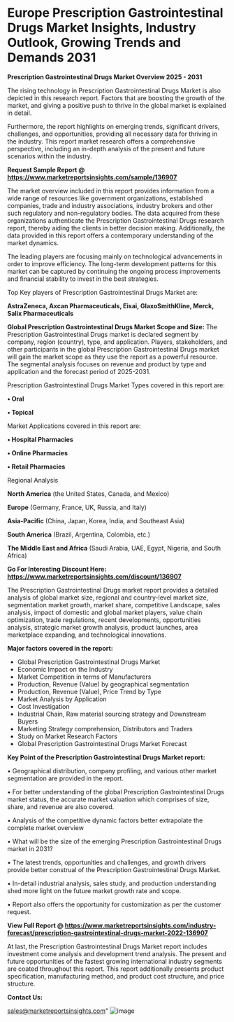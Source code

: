 # Europe Prescription Gastrointestinal Drugs Market Insights, Industry Outlook, Growing Trends and Demands 2031

<Strong> Prescription Gastrointestinal Drugs Market Overview 2025 - 2031</strong>

The rising technology in Prescription Gastrointestinal Drugs Market is also depicted in this research report. Factors that are boosting the growth of the market, and giving a positive push to thrive in the global market is explained in detail.

Furthermore, the report highlights on emerging trends, significant drivers, challenges, and opportunities, providing all necessary data for thriving in the industry. This report market research offers a comprehensive perspective, including an in-depth analysis of the present and future scenarios within the industry.

<strong>Request Sample Report @ <a href=https://www.marketreportsinsights.com/sample/136907>https://www.marketreportsinsights.com/sample/136907</a></strong>

The market overview included in this report provides information from a wide range of resources like government organizations, established companies, trade and industry associations, industry brokers and other such regulatory and non-regulatory bodies. The data acquired from these organizations authenticate the Prescription Gastrointestinal Drugs research report, thereby aiding the clients in better decision making. Additionally, the data provided in this report offers a contemporary understanding of the market dynamics.

The leading players are focusing mainly on technological advancements in order to improve efficiency. The long-term development patterns for this market can be captured by continuing the ongoing process improvements and financial stability to invest in the best strategies.

Top Key players of Prescription Gastrointestinal Drugs Market are:

<strong>AstraZeneca, Axcan Pharmaceuticals, Eisai, GlaxoSmithKline, Merck, Salix Pharmaceuticals</strong>

<strong><b>Global Prescription Gastrointestinal Drugs Market Scope and Size:</b></strong>
The Prescription Gastrointestinal Drugs market is declared segment by company, region (country), type, and application. Players, stakeholders, and other participants in the global Prescription Gastrointestinal Drugs market will gain the market scope as they use the report as a powerful resource. The segmental analysis focuses on revenue and product by type and application and the forecast period of 2025-2031.

Prescription Gastrointestinal Drugs Market Types covered in this report are:

<strong>• Oral

• Topical</strong>

Market Applications covered in this report are:

<strong>• Hospital Pharmacies

• Online Pharmacies

• Retail Pharmacies</strong> 

Regional Analysis

<strong>North America</strong> (the United States, Canada, and Mexico)

<strong>Europe</strong> (Germany, France, UK, Russia, and Italy)

<strong>Asia-Pacific</strong> (China, Japan, Korea, India, and Southeast Asia)

<strong>South America</strong> (Brazil, Argentina, Colombia, etc.)

<strong>The Middle East and Africa</strong> (Saudi Arabia, UAE, Egypt, Nigeria, and South Africa)

<strong>Go For Interesting Discount Here: <a href=https://www.marketreportsinsights.com/discount/136907>https://www.marketreportsinsights.com/discount/136907</a></strong>

The Prescription Gastrointestinal Drugs market report provides a detailed analysis of global market size, regional and country-level market size, segmentation market growth, market share, competitive Landscape, sales analysis, impact of domestic and global market players, value chain optimization, trade regulations, recent developments, opportunities analysis, strategic market growth analysis, product launches, area marketplace expanding, and technological innovations.

<strong><b>Major factors covered in the report:</b></strong>
<ul>
  <li>Global Prescription Gastrointestinal Drugs Market </li>
  <li>Economic Impact on the Industry</li>
  <li>Market Competition in terms of Manufacturers</li>
  <li>Production, Revenue (Value) by geographical segmentation</li>
  <li>Production, Revenue (Value), Price Trend by Type</li>
  <li>Market Analysis by Application</li>
  <li>Cost Investigation</li>
  <li>Industrial Chain, Raw material sourcing strategy and Downstream Buyers</li>
  <li>Marketing Strategy comprehension, Distributors and Traders</li>
  <li>Study on Market Research Factors</li>
  <li>Global Prescription Gastrointestinal Drugs Market Forecast</li>
</ul>

<strong><b>Key Point of the Prescription Gastrointestinal Drugs Market report:</b></strong>

• Geographical distribution, company profiling, and various other market segmentation are provided in the report.

• For better understanding of the global Prescription Gastrointestinal Drugs market status, the accurate market valuation which comprises of size, share, and revenue are also covered.

• Analysis of the competitive dynamic factors better extrapolate the complete market overview

• What will be the size of the emerging Prescription Gastrointestinal Drugs market in 2031?

• The latest trends, opportunities and challenges, and growth drivers provide better construal of the Prescription Gastrointestinal Drugs Market.

• In-detail industrial analysis, sales study, and production understanding shed more light on the future market growth rate and scope.

• Report also offers the opportunity for customization as per the customer request.

<strong><b>View Full Report @ <a href=https://www.marketreportsinsights.com/industry-forecast/prescription-gastrointestinal-drugs-market-2022-136907>https://www.marketreportsinsights.com/industry-forecast/prescription-gastrointestinal-drugs-market-2022-136907</a></b></strong>


At last, the Prescription Gastrointestinal Drugs Market report includes investment come analysis and development trend analysis. The present and future opportunities of the fastest growing international industry segments are coated throughout this report. This report additionally presents product specification, manufacturing method, and product cost structure, and price structure.

<strong>Contact Us:</strong>

sales@marketreportsinsights.com"
![image](https://github.com/user-attachments/assets/edb51c8f-3f09-4cd5-b51e-098f35ca4bb0)
